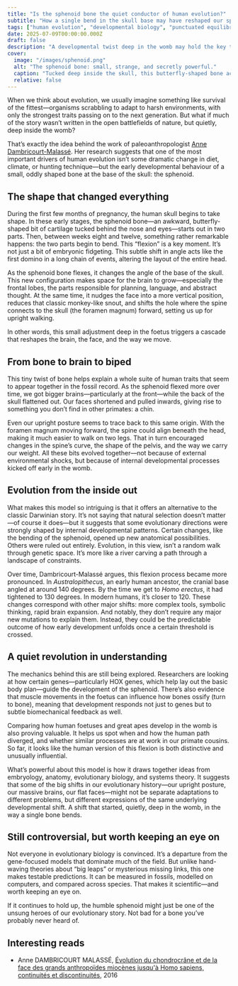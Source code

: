 ```yaml
---
title: "Is the sphenoid bone the quiet conductor of human evolution?"
subtitle: "How a single bend in the skull base may have reshaped our species"
tags: ["human evolution", "developmental biology", "punctuated equilibrium", "sphenoid bone", "morphogenesis", "paleoanthropology", "cranial anatomy"]
date: 2025-07-09T00:00:00.000Z
draft: false
description: "A developmental twist deep in the womb may hold the key to the sudden leaps in human evolution. Meet the sphenoid bone—the silent instigator behind upright posture, big brains, and the modern human face."
cover:
  image: "/images/sphenoid.png"
  alt: "The sphenoid bone: small, strange, and secretly powerful." 
  caption: "Tucked deep inside the skull, this butterfly-shaped bone acts as a keystone—linking the face, braincase, and spine. During early development, a subtle bend in the sphenoid sets off a cascade of changes that shape the human head and posture. It may be one of evolution’s quietest but most influential players."
  relative: false 
---
```


When we think about evolution, we usually imagine something like survival of the fittest—organisms scrabbling to adapt to harsh environments, with only the strongest traits passing on to the next generation. But what if much of the story wasn’t written in the open battlefields of nature, but quietly, deep inside the womb?

That’s exactly the idea behind the work of paleoanthropologist [Anne Dambricourt-Malassé](https://hnhp.mnhn.fr/fr/annuaire/anne-dambricourt-malasse-6805). Her research suggests that one of the most important drivers of human evolution isn’t some dramatic change in diet, climate, or hunting technique—but the early developmental behaviour of a small, oddly shaped bone at the base of the skull: the sphenoid.

## The shape that changed everything

During the first few months of pregnancy, the human skull begins to take shape. In these early stages, the sphenoid 
bone—an awkward, butterfly-shaped bit of cartilage tucked behind the nose and eyes—starts out in two parts. Then, 
between weeks eight and twelve, something rather remarkable happens: the two parts begin to bend. This “flexion” is 
a key moment. It’s not just a bit of embryonic fidgeting. This subtle shift in angle acts like the first domino in 
a long chain of events, altering the layout of the entire head.

As the sphenoid bone flexes, it changes the angle of the base of the skull. This new configuration makes space for the 
brain to grow—especially the frontal lobes, the parts responsible for planning, language, and abstract thought. At 
the same time, it nudges the face into a more vertical position, reduces that classic monkey-like snout, and shifts 
the hole where the spine connects to the skull (the foramen magnum) forward, setting us up for upright walking.

In other words, this small adjustment deep in the foetus triggers a cascade that reshapes the brain, the face, and the way we move.

## From bone to brain to biped

This tiny twist of bone helps explain a whole suite of human traits that seem to appear together in the fossil record. As the sphenoid flexed more over time, we got bigger brains—particularly at the front—while the back of the skull flattened out. Our faces shortened and pulled inwards, giving rise to something you don’t find in other primates: a chin.

Even our upright posture seems to trace back to this same origin. With the foramen magnum moving forward, the spine could align beneath the head, making it much easier to walk on two legs. That in turn encouraged changes in the spine’s curve, the shape of the pelvis, and the way we carry our weight. All these bits evolved together—not because of external environmental shocks, but because of internal developmental processes kicked off early in the womb.

## Evolution from the inside out

What makes this model so intriguing is that it offers an alternative to the classic Darwinian story. It’s not saying that natural selection doesn’t matter—of course it does—but it suggests that some evolutionary directions were strongly shaped by internal developmental patterns. Certain changes, like the bending of the sphenoid, opened up new anatomical possibilities. Others were ruled out entirely. Evolution, in this view, isn’t a random walk through genetic space. It’s more like a river carving a path through a landscape of constraints.

Over time, Dambricourt-Malassé argues, this flexion process became more pronounced. In *Australopithecus*, an early human ancestor, the cranial base angled at around 140 degrees. By the time we get to *Homo erectus*, it had tightened to 130 degrees. In modern humans, it’s closer to 120. These changes correspond with other major shifts: more complex tools, symbolic thinking, rapid brain expansion. And notably, they don’t require any major new mutations to explain them. Instead, they could be the predictable outcome of how early development unfolds once a certain threshold is crossed.

## A quiet revolution in understanding

The mechanics behind this are still being explored. Researchers are looking at how certain genes—particularly HOX genes, which help lay out the basic body plan—guide the development of the sphenoid. There’s also evidence that muscle movements in the foetus can influence how bones ossify (turn to bone), meaning that development responds not just to genes but to subtle biomechanical feedback as well.

Comparing how human foetuses and great apes develop in the womb is also proving valuable. It helps us spot when and how the human path diverged, and whether similar processes are at work in our primate cousins. So far, it looks like the human version of this flexion is both distinctive and unusually influential.

What’s powerful about this model is how it draws together ideas from embryology, anatomy, evolutionary biology, and systems theory. It suggests that some of the big shifts in our evolutionary history—our upright posture, our massive brains, our flat faces—might not be separate adaptations to different problems, but different expressions of the same underlying developmental shift. A shift that started, quietly, deep in the womb, in the way a single bone bends.

## Still controversial, but worth keeping an eye on

Not everyone in evolutionary biology is convinced. It’s a departure from the gene-focused models that dominate much of the field. But unlike hand-waving theories about “big leaps” or mysterious missing links, this one makes testable predictions. It can be measured in fossils, modelled on computers, and compared across species. That makes it scientific—and worth keeping an eye on.

If it continues to hold up, the humble sphenoid might just be one of the unsung heroes of our evolutionary story. Not bad for a bone you’ve probably never heard of.

## Interesting reads

* Anne DAMBRICOURT MALASSÉ, [Évolution du chondrocrâne et de la face des grands anthropoïdes miocènes jusqu'à Homo sapiens, continuités et discontinuités](https://sciencepress.mnhn.fr/fr/periodiques/comptes-rendus-palevol/5/fasc1-2/evolution-du-chondrocrane-et-de-la-face-des-grands-anthropoides-miocenes-jusqu-homo-sapiens-continuites-et-discontinuites), 2016


